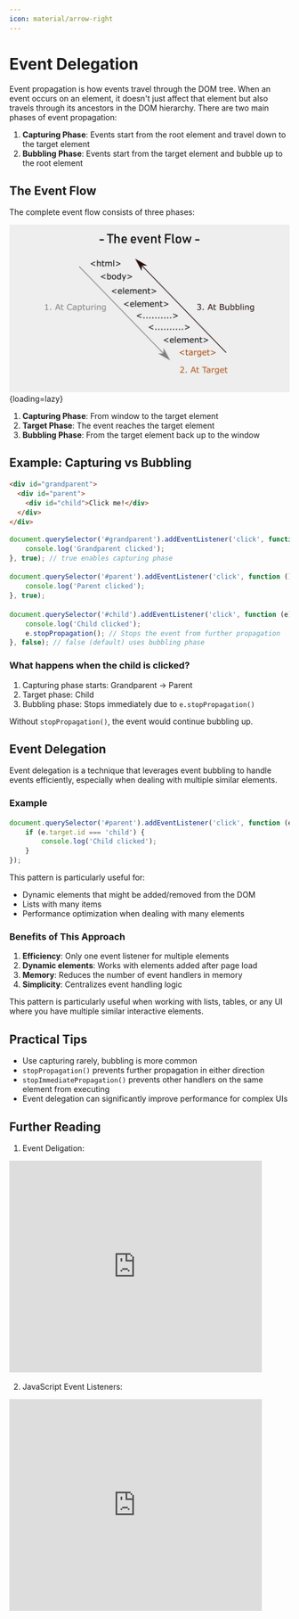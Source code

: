 ```yaml
---
icon: material/arrow-right
---
```


# Event Delegation

Event propagation is how events travel through the DOM tree. When an event occurs on an element, it doesn't just affect that element but also travels through its ancestors in the DOM hierarchy. There are two main phases of event propagation:

1. **Capturing Phase**: Events start from the root element and travel down to the target element
2. **Bubbling Phase**: Events start from the target element and bubble up to the root element

## The Event Flow

The complete event flow consists of three phases:

![Event Flow Diagram](./assets/event-flow.png){loading=lazy}

1. **Capturing Phase**: From window to the target element
2. **Target Phase**: The event reaches the target element
3. **Bubbling Phase**: From the target element back up to the window

## Example: Capturing vs Bubbling

```html
<div id="grandparent">
  <div id="parent">
    <div id="child">Click me!</div>
  </div>
</div>
```

```javascript
document.querySelector('#grandparent').addEventListener('click', function () {
    console.log('Grandparent clicked');
}, true); // true enables capturing phase

document.querySelector('#parent').addEventListener('click', function () {
    console.log('Parent clicked');
}, true);

document.querySelector('#child').addEventListener('click', function (e) {
    console.log('Child clicked');
    e.stopPropagation(); // Stops the event from further propagation
}, false); // false (default) uses bubbling phase
```

### What happens when the child is clicked?

1. Capturing phase starts: Grandparent → Parent
2. Target phase: Child
3. Bubbling phase: Stops immediately due to `e.stopPropagation()`

Without `stopPropagation()`, the event would continue bubbling up.

## Event Delegation

Event delegation is a technique that leverages event bubbling to handle events efficiently, especially when dealing with multiple similar elements.

### Example

```javascript
document.querySelector('#parent').addEventListener('click', function (e) {
    if (e.target.id === 'child') {
        console.log('Child clicked');
    }
});
```

This pattern is particularly useful for:

- Dynamic elements that might be added/removed from the DOM
- Lists with many items
- Performance optimization when dealing with many elements


### Benefits of This Approach

1. **Efficiency**: Only one event listener for multiple elements
2. **Dynamic elements**: Works with elements added after page load
3. **Memory**: Reduces the number of event handlers in memory
4. **Simplicity**: Centralizes event handling logic

This pattern is particularly useful when working with lists, tables, or any UI where you have multiple similar interactive elements.

## Practical Tips

- Use capturing rarely, bubbling is more common
- `stopPropagation()` prevents further propagation in either direction
- `stopImmediatePropagation()` prevents other handlers on the same element from executing
- Event delegation can significantly improve performance for complex UIs

## Further Reading

1. Event Deligation:
<iframe width="90%" height="380" src="https://www.youtube.com/embed/cOoP8-NPLSo" title="Learn Event Delegation In 10 Minutes" frameborder="0" allow="accelerometer; autoplay; clipboard-write; encrypted-media; gyroscope; picture-in-picture; web-share" referrerpolicy="strict-origin-when-cross-origin" allowfullscreen></iframe>

2. JavaScript Event Listeners:
<iframe width="90%" height="380" src="https://www.youtube.com/embed/XF1_MlZ5l6M" title="Learn JavaScript Event Listeners In 18 Minutes" frameborder="0" allow="accelerometer; autoplay; clipboard-write; encrypted-media; gyroscope; picture-in-picture; web-share" referrerpolicy="strict-origin-when-cross-origin" allowfullscreen></iframe>